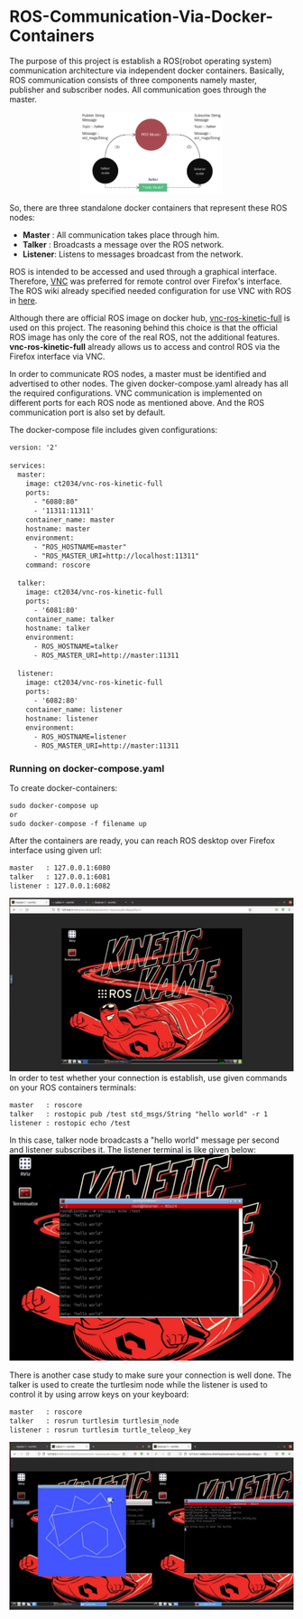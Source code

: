 # ROS-Communication-Via-Docker-Containers

The purpose of this project is establish a ROS(robot operating system) communication architecture via independent docker containers. Basically, ROS communication consists of three components namely master, publisher and subscriber nodes. All communication goes through the master. 
 
<p align="center" width="100%">
    <img width="50%" src="https://github.com/zekeriyyaa/ROS-Communication-Via-Docker-Containers/blob/master/rosArchitecture.png"> 
</p>

So, there are three standalone docker containers that represent these ROS nodes: 
- **Master**  : All communication takes place through him.
- **Talker**  : Broadcasts a message over the ROS network.
- **Listener**: Listens to messages broadcast from the network.

ROS is intended to be accessed and used through a graphical interface. Therefore, [VNC](https://www.realvnc.com/en/connect/download/viewer/) was preferred for remote control over Firefox's interface. The ROS wiki already specified needed configuration for use VNC with ROS in [here](http://wiki.ros.org/docker/Tutorials/GUI).

Although there are official ROS image on docker hub, [vnc-ros-kinetic-full](https://hub.docker.com/r/ct2034/vnc-ros-kinetic-full/) is used on this project. The reasoning behind this choice is that the official ROS image has only the core of the real ROS, not the additional features. **vnc-ros-kinetic-full** already allows us to access and control ROS via the Firefox interface via VNC.

In order to communicate ROS nodes, a master must be identified and advertised to other nodes. The given docker-compose.yaml already has all the required configurations. VNC communication is implemented on different ports for each ROS node as mentioned above. And the ROS communication port is also set by default.

The docker-compose file includes given configurations: 
```
version: '2'
 
services:
  master:
    image: ct2034/vnc-ros-kinetic-full
    ports:
      - "6080:80"
      - '11311:11311'
    container_name: master
    hostname: master
    environment:
      - "ROS_HOSTNAME=master"
      - "ROS_MASTER_URI=http://localhost:11311"
    command: roscore

  talker:
    image: ct2034/vnc-ros-kinetic-full
    ports:
      - '6081:80'
    container_name: talker
    hostname: talker
    environment:
      - ROS_HOSTNAME=talker
      - ROS_MASTER_URI=http://master:11311
          
  listener:
    image: ct2034/vnc-ros-kinetic-full
    ports:
      - '6082:80'
    container_name: listener
    hostname: listener
    environment:
      - ROS_HOSTNAME=listener
      - ROS_MASTER_URI=http://master:11311
```
### Running on docker-compose.yaml 
To create docker-containers: 
```
sudo docker-compose up
or
sudo docker-compose -f filename up
```
After the containers are ready, you can reach ROS desktop over Firefox interface using given url:
```
master   : 127.0.0.1:6080
talker   : 127.0.0.1:6081
listener : 127.0.0.1:6082
```
![](https://github.com/zekeriyyaa/ROS-Communication-Via-Docker-Containers/blob/master/ros_kinetic_vnc.jpg)
In order to test whether your connection is establish, use given commands on your ROS containers terminals:
```
master   : roscore
talker   : rostopic pub /test std_msgs/String "hello world" -r 1
listener : rostopic echo /test
```
In this case, talker node broadcasts a "hello world" message per second and listener subscribes it. The listener terminal is like given below:
![](https://github.com/zekeriyyaa/ROS-Communication-Via-Docker-Containers/blob/master/listener.jpg)

There is another case study to make sure your connection is well done. The talker is used to create the turtlesim node while the listener is used to control it by using arrow keys on your keyboard:
```
master   : roscore
talker   : rosrun turtlesim turtlesim_node
listener : rosrun turtlesim turtle_teleop_key
```
![](https://github.com/zekeriyyaa/ROS-Communication-Via-Docker-Containers/blob/master/turtlesim_app.jpg)

